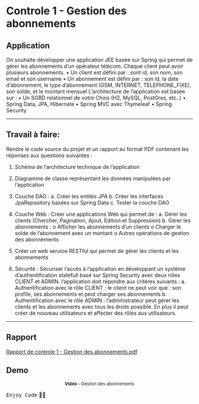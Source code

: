 # Controle 1 - Gestion des abonnements

## Application
On souhaite développer une application JEE basée sur Spring qui permet de gérer les
abonnements d’un opérateur télécom. Chaque client peut avoir plusieurs abonnements.
• Un client est défini par : sont id, son nom, son email et son username
• Un abonnement est défini par : son id, la date d’abonnement, le type d’abonnement
(GSM, INTERNET, TELEPHONE_FIXE), son solde, et le montant mensuel
L’architecture de l’application est basée sur :
• Un SGBD relationnel de votre Choix (H2, MySQL, PostGres, etc..)
• Spring Data, JPA, Hibernate
• Spring MVC avec Thymeleaf
• Spring Security
***

## Travail à faire:
Rendre le code source du projet et un rapport au format PDF contenant les réponses aux
questions suivantes :
1. Schéma de l’architecture technique de l’application
2. Diagramme de classe représentant les données manipulées par l’application
3. Couche DAO :
       a. Créer les entités JPA
       b. Créer les interfaces JpaRepository basées sur Spring Data
       c. Tester la couche DAO
4. Couche Web : Créer une applications Web qui permet de :
       a. Gérer les clients (Chercher, Pagination, Ajout, Edition et Suppression)
       b. Gérer les abonnements :
              o Afficher les abonnements d’un clients
              o Charger le solde de l’abonnement avec un montant
              o Autres opérations de gestion des abonnements

5. Créer un web service RESTful qui permet de gérer les clients et les abonnements
6. Sécurité : Sécuriser l’accès à l’application en développant un système
d’authentification statefull basé sur Spring Security avec deux rôles CLIENT et ADMIN.
l’application doit répondre aux critères suivants :
       a. Authentification avec le rôle CLIENT : le client ne peut voir que : son profile, ses abonnements et peut charger ses abonnements
       b. Authentification avec le rôle ADMIN : l’administrateur peut gérer les clients et les abonnements avec tous les droits possible. En plus il peut créer de nouveau utilisateurs et affecter des rôles aux utilisateurs.
***

## Rapport
[Rapport de controle 1 - Gestion des abonnements.pdf](https://github.com/Ayoub-etoullali/Activites-Pratiques-JEE/files/11336836/Rapport.de.controle.1.-.Gestion.des.abonnements.pdf)

## Demo

<div align="center">
       <p>
       <sup>  <strong>Vidéo - </strong>Gestion des abonnements</sup>
       </p>
</div>

<kbd>Enjoy Code</kbd> 👨‍💻

